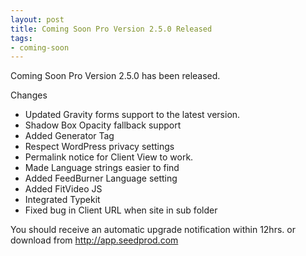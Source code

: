 ```yaml
--- 
layout: post
title: Coming Soon Pro Version 2.5.0 Released
tags: 
- coming-soon
---
```


Coming Soon Pro Version 2.5.0 has been released.

Changes
*	Updated Gravity forms support to the latest version.
*	Shadow Box Opacity fallback support
*	Added Generator Tag
*	Respect WordPress privacy settings
*	Permalink notice for Client View to work.
*	Made Language strings easier to find
*	Added FeedBurner Language setting
*	Added FitVideo JS
*	Integrated Typekit
*	Fixed bug in Client URL when site in sub folder


You should receive an automatic upgrade notification within 12hrs. or download from http://app.seedprod.com
